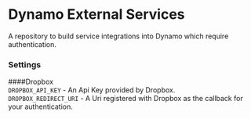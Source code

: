 # Dynamo External Services
A repository to build service integrations into Dynamo which require authentication.


### Settings

####Dropbox  
`DROPBOX_API_KEY` - An Api Key provided by Dropbox.  
`DROPBOX_REDIRECT_URI` - A Uri registered with Dropbox as the callback for your authentication.
